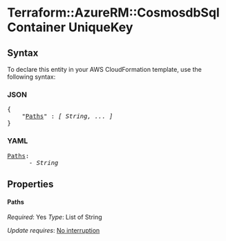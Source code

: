 # Terraform::AzureRM::CosmosdbSqlContainer UniqueKey

## Syntax

To declare this entity in your AWS CloudFormation template, use the following syntax:

### JSON

<pre>
{
    "<a href="#paths" title="Paths">Paths</a>" : <i>[ String, ... ]</i>
}
</pre>

### YAML

<pre>
<a href="#paths" title="Paths">Paths</a>: <i>
      - String</i>
</pre>

## Properties

#### Paths

_Required_: Yes
_Type_: List of String

_Update requires_: [No interruption](https://docs.aws.amazon.com/AWSCloudFormation/latest/UserGuide/using-cfn-updating-stacks-update-behaviors.html#update-no-interrupt)

